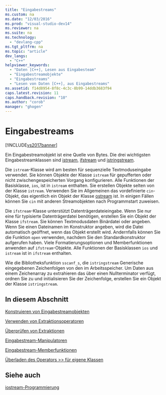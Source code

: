 ```yaml
---
title: "Eingabestreams"
ms.custom: na
ms.date: "12/03/2016"
ms.prod: "visual-studio-dev14"
ms.reviewer: na
ms.suite: na
ms.technology: 
  - "devlang-cpp"
ms.tgt_pltfrm: na
ms.topic: "article"
dev_langs: 
  - "C++"
helpviewer_keywords: 
  - "Daten [C++], Lesen aus Eingabesteam"
  - "Eingabestreamobjekte"
  - "Eingabestreams"
  - "Lesen von Daten [C++], aus Eingabestreams"
ms.assetid: f14d8954-8f8c-4c3c-8b99-14ddb3683f94
caps.latest.revision: 11
caps.handback.revision: "10"
ms.author: "corob"
manager: "ghogen"
---
```

# Eingabestreams
[!INCLUDE[vs2017banner](../assembler/inline/includes/vs2017banner.md)]

Ein Eingabestreamobjekt ist eine Quelle von Bytes.  Die drei wichtigsten Eingabestreamklassen sind [istream](assetId:///6801779e-260e-416d-b4ec-fef5ff1b2371), [ifstream](../Topic/ifstream.md) und [istringstream](../Topic/istringstream.md).  
  
 Die `istream`\-Klasse wird am besten für sequenzielle Textmoduseingabe verwendet.  Sie können Objekte der Klasse `istream` für gepufferten oder nicht zwischengespeicherten Vorgang konfigurieren.  Alle Funktionen der Basisklasse, `ios`, ist in `istream` enthalten.  Sie erstellen Objekte selten von der Klasse `istream`.  Verwenden Sie im Allgemeinen das vordefinierte `cin`\-Objekt, das eigentlich ein Objekt der Klasse [ostream](../standard-library/ostream.md) ist.  In einigen Fällen können Sie `cin` mit anderen Streamobjekten nach Programmstart zuweisen.  
  
 Die `ifstream`\-Klasse unterstützt Datenträgerdateieingabe.  Wenn Sie nur eine für typisierte Datenträgerdatei benötigen, erstellen Sie ein Objekt der Klasse `ifstream`.  Sie können Textmodusdaten Binärdatei oder angeben.  Wenn Sie einen Dateinamen im Konstruktor angeben, wird die Datei automatisch geöffnet, wenn das Objekt erstellt wird.  Andernfalls können Sie die Funktion `open` verwenden, nachdem Sie den Standardkonstruktor aufgerufen haben.  Viele Formatierungsoptionen und Memberfunktionen anwenden auf `ifstream`\-Objekte.  Alle Funktionen der Basisklassen `ios` und `istream` ist in `ifstream` enthalten.  
  
 Wie die Bibliotheksfunktion `sscanf_s`, die `istringstream` Generische eingegebenen Zeichenfolgen von den im Arbeitsspeicher.  Um Daten aus einem Zeichenarray zu extrahieren das über einen Nullterminator verfügt, ordnen Sie zu und initialisieren Sie der Zeichenfolge, erstellen Sie ein Objekt der Klasse `istringstream`.  
  
## In diesem Abschnitt  
 [Konstruieren von Eingabestreamobjekten](../standard-library/constructing-input-stream-objects.md)  
  
 [Verwenden von Extraktionsoperatoren](../standard-library/using-extraction-operators.md)  
  
 [Überprüfen von Extraktionen](../standard-library/testing-for-extraction-errors.md)  
  
 [Eingabestream\-Manipulatoren](../standard-library/input-stream-manipulators.md)  
  
 [Eingabestream\-Memberfunktionen](../standard-library/input-stream-member-functions.md)  
  
 [Überladen des Operators \>\> für eigene Klassen](../standard-library/overloading-the-input-operator-for-your-own-classes.md)  
  
## Siehe auch  
 [iostream\-Programmierung](../standard-library/iostream-programming.md)